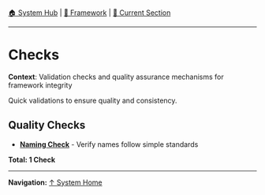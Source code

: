 [🏠 System Hub](INDEX.md) | [📁 Framework](./) | [📖 Current Section](#)

---

# Checks

**Context**: Validation checks and quality assurance mechanisms for framework integrity


Quick validations to ensure quality and consistency.

## Quality Checks
- **[Naming Check](checks/naming-check.md)** - Verify names follow simple standards

**Total: 1 Check**

---
**Navigation:** [↑ System Home](INDEX.md)
